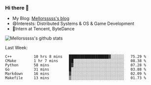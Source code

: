 ### Hi there 👋

- My Blog: [Mellorsssss's blog](https://mellorsssss.com/)
- 😄Interests: Distributed Systems & OS & Game Development
- 🤔Intern at Tencent, ByteDance


![Mellorsssss's github stats](https://github-readme-stats.vercel.app/api?username=Mellorsssss&show_icons=true&theme=radical)

<!-- ![Top Langs](https://github-readme-stats.vercel.app/api/top-langs/?username=anuraghazra&hide=javascript,html,typescript,css,glsl) -->

<!--
**Mellorsssss/Mellorsssss** is a ✨ _special_ ✨ repository because its `README.md` (this file) appears on your GitHub profile.

Here are some ideas to get you started:

- 🔭 I’m currently working on ...
- 🌱 I’m currently learning ...
- 👯 I’m looking to collaborate on ...
- 🤔 I’m looking for help with ...
- 💬 Ask me about ...
- 📫 How to reach me: ...
- 😄 Pronouns: ...
- ⚡ Fun fact: ...
-->

Last Week:
<!--START_SECTION:waka-->

```text
C++          10 hrs 8 mins   ██████████████████▓░░░░░░   75.29 %
CMake        1 hr 7 mins     ██░░░░░░░░░░░░░░░░░░░░░░░   08.38 %
Python       58 mins         █▓░░░░░░░░░░░░░░░░░░░░░░░   07.28 %
Go           31 mins         █░░░░░░░░░░░░░░░░░░░░░░░░   03.88 %
Markdown     16 mins         ▓░░░░░░░░░░░░░░░░░░░░░░░░   02.09 %
Makefile     13 mins         ▒░░░░░░░░░░░░░░░░░░░░░░░░   01.73 %
```

<!--END_SECTION:waka-->
